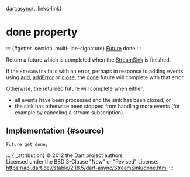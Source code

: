 [dart:async](../../dart-async/dart-async-library){._links-link}

done property
=============

::: {#getter .section .multi-line-signature}
[Future](../future-class) done
:::

Return a future which is completed when the
[StreamSink](../streamsink-class) is finished.

If the `StreamSink` fails with an error, perhaps in response to adding
events using [add](../eventsink/add), [addError](../eventsink/adderror)
or [close](close), the [done](done) future will complete with that
error.

Otherwise, the returned future will complete when either:

-   all events have been processed and the sink has been closed, or
-   the sink has otherwise been stopped from handling more events (for
    example by canceling a stream subscription).

Implementation {#source}
--------------

``` {.language-dart data-language="dart"}
Future get done;
```

::: {._attribution}
© 2012 the Dart project authors\
Licensed under the BSD 3-Clause \"New\" or \"Revised\" License.\
<https://api.dart.dev/stable/2.18.5/dart-async/StreamSink/done.html>
:::
